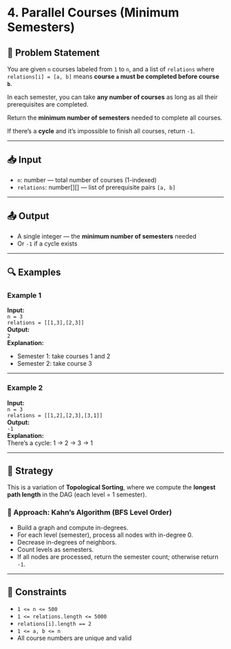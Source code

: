# 4. Parallel Courses (Minimum Semesters)

## 🧩 Problem Statement

You are given `n` courses labeled from `1` to `n`, and a list of `relations` where `relations[i] = [a, b]` means **course `a` must be completed before course `b`**.

In each semester, you can take **any number of courses** as long as all their prerequisites are completed.

Return the **minimum number of semesters** needed to complete all courses.

If there’s a **cycle** and it’s impossible to finish all courses, return `-1`.

---

## 📥 Input

-   `n`: number — total number of courses (1-indexed)
-   `relations`: number[][] — list of prerequisite pairs `[a, b]`

---

## 📤 Output

-   A single integer — the **minimum number of semesters** needed
-   Or `-1` if a cycle exists

---

## 🔍 Examples

### Example 1

**Input:**  
`n = 3`  
`relations = [[1,3],[2,3]]`  
**Output:**  
`2`  
**Explanation:**

-   Semester 1: take courses 1 and 2
-   Semester 2: take course 3

---

### Example 2

**Input:**  
`n = 3`  
`relations = [[1,2],[2,3],[3,1]]`  
**Output:**  
`-1`  
**Explanation:**  
There’s a cycle: 1 → 2 → 3 → 1

---

## 🧠 Strategy

This is a variation of **Topological Sorting**, where we compute the **longest path length** in the DAG (each level = 1 semester).

### 🔸 Approach: Kahn’s Algorithm (BFS Level Order)

-   Build a graph and compute in-degrees.
-   For each level (semester), process all nodes with in-degree 0.
-   Decrease in-degrees of neighbors.
-   Count levels as semesters.
-   If all nodes are processed, return the semester count; otherwise return `-1`.

---

## 🔧 Constraints

-   `1 <= n <= 500`
-   `1 <= relations.length <= 5000`
-   `relations[i].length == 2`
-   `1 <= a, b <= n`
-   All course numbers are unique and valid
